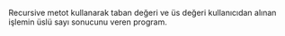 Recursive metot kullanarak taban değeri ve üs değeri kullanıcıdan alınan işlemin üslü sayı sonucunu veren program.
